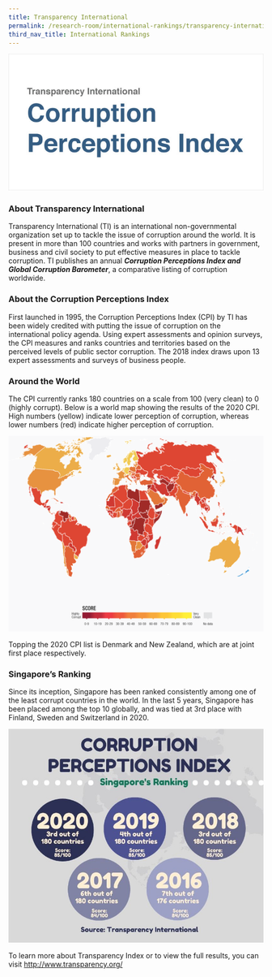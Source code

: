 ```yaml
---
title: Transparency International
permalink: /research-room/international-rankings/transparency-international/
third_nav_title: International Rankings
---
```


<img src="/images/research-rm_transparency-intl.jpg" alt="transparency international">

### **About Transparency International**

Transparency International (TI) is an international non-governmental organization set up to tackle the issue of corruption around the world. It is present in more than 100 countries and works with partners in government, business and civil society to put effective measures in place to tackle corruption. TI publishes an annual ***Corruption Perceptions Index and Global Corruption Barometer***, a comparative listing of corruption worldwide.

### **About the Corruption Perceptions Index**

First launched in 1995, the Corruption Perceptions Index (CPI) by TI has been widely credited with putting the issue of corruption on the international policy agenda. Using expert assessments and opinion surveys, the CPI measures and ranks countries and territories based on the perceived levels of public sector corruption. The 2018 index draws upon 13 expert assessments and surveys of business people.

### **Around the World**

The CPI currently ranks 180 countries on a scale from 100 (very clean) to 0 (highly corrupt). Below is a world map showing the results of the 2020 CPI. High numbers (yellow) indicate lower perception of corruption, whereas lower numbers (red) indicate higher perception of corruption.

<img src="/images/research room_TI-CPI2020.png" alt="cpi 2020">

Topping the 2020 CPI list is Denmark and New Zealand, which are at joint first place respectively.

### **Singapore’s Ranking**

Since its inception, Singapore has been ranked consistently among one of the least corrupt countries in the world.  In the last 5 years, Singapore has been placed among the top 10 globally, and was tied at 3rd place with Finland, Sweden and Switzerland in 2020.

<img src="/images/research room - TI-CPI2020 sg results.jpg" alt="cpi">

To learn more about Transparency Index or to view the full results, you can visit <a href="http://www.transparency.org/" target="_blank">http://www.transparency.org/</a>


